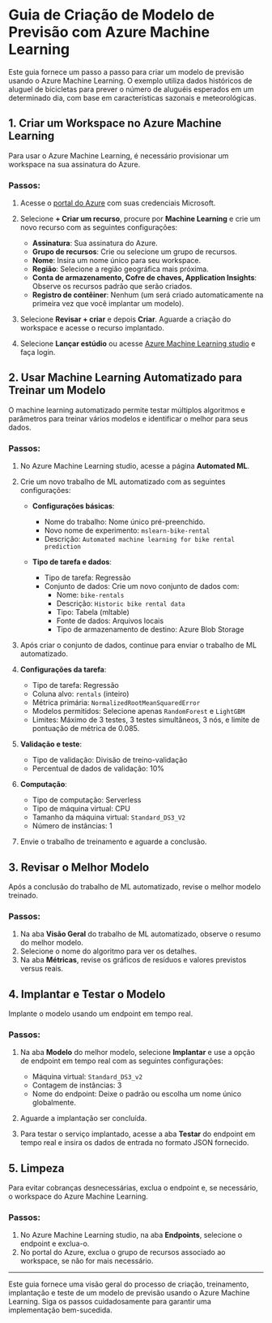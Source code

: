 # Guia de Criação de Modelo de Previsão com Azure Machine Learning

Este guia fornece um passo a passo para criar um modelo de previsão usando o Azure Machine Learning. O exemplo utiliza dados históricos de aluguel de bicicletas para prever o número de aluguéis esperados em um determinado dia, com base em características sazonais e meteorológicas.

## 1. Criar um Workspace no Azure Machine Learning

Para usar o Azure Machine Learning, é necessário provisionar um workspace na sua assinatura do Azure.

### Passos:

1. Acesse o [portal do Azure](https://portal.azure.com) com suas credenciais Microsoft.
2. Selecione **+ Criar um recurso**, procure por **Machine Learning** e crie um novo recurso com as seguintes configurações:
   - **Assinatura**: Sua assinatura do Azure.
   - **Grupo de recursos**: Crie ou selecione um grupo de recursos.
   - **Nome**: Insira um nome único para seu workspace.
   - **Região**: Selecione a região geográfica mais próxima.
   - **Conta de armazenamento, Cofre de chaves, Application Insights**: Observe os recursos padrão que serão criados.
   - **Registro de contêiner**: Nenhum (um será criado automaticamente na primeira vez que você implantar um modelo).

3. Selecione **Revisar + criar** e depois **Criar**. Aguarde a criação do workspace e acesse o recurso implantado.
4. Selecione **Lançar estúdio** ou acesse [Azure Machine Learning studio](https://ml.azure.com) e faça login.

## 2. Usar Machine Learning Automatizado para Treinar um Modelo

O machine learning automatizado permite testar múltiplos algoritmos e parâmetros para treinar vários modelos e identificar o melhor para seus dados.

### Passos:

1. No Azure Machine Learning studio, acesse a página **Automated ML**.
2. Crie um novo trabalho de ML automatizado com as seguintes configurações:

   - **Configurações básicas**:
     - Nome do trabalho: Nome único pré-preenchido.
     - Novo nome de experimento: `mslearn-bike-rental`
     - Descrição: `Automated machine learning for bike rental prediction`

   - **Tipo de tarefa e dados**:
     - Tipo de tarefa: Regressão
     - Conjunto de dados: Crie um novo conjunto de dados com:
       - Nome: `bike-rentals`
       - Descrição: `Historic bike rental data`
       - Tipo: Tabela (mltable)
       - Fonte de dados: Arquivos locais
       - Tipo de armazenamento de destino: Azure Blob Storage

3. Após criar o conjunto de dados, continue para enviar o trabalho de ML automatizado.

4. **Configurações da tarefa**:
   - Tipo de tarefa: Regressão
   - Coluna alvo: `rentals` (inteiro)
   - Métrica primária: `NormalizedRootMeanSquaredError`
   - Modelos permitidos: Selecione apenas `RandomForest` e `LightGBM`
   - Limites: Máximo de 3 testes, 3 testes simultâneos, 3 nós, e limite de pontuação de métrica de 0.085.

5. **Validação e teste**:
   - Tipo de validação: Divisão de treino-validação
   - Percentual de dados de validação: 10%

6. **Computação**:
   - Tipo de computação: Serverless
   - Tipo de máquina virtual: CPU
   - Tamanho da máquina virtual: `Standard_DS3_V2`
   - Número de instâncias: 1

7. Envie o trabalho de treinamento e aguarde a conclusão.

## 3. Revisar o Melhor Modelo

Após a conclusão do trabalho de ML automatizado, revise o melhor modelo treinado.

### Passos:

1. Na aba **Visão Geral** do trabalho de ML automatizado, observe o resumo do melhor modelo.
2. Selecione o nome do algoritmo para ver os detalhes.
3. Na aba **Métricas**, revise os gráficos de resíduos e valores previstos versus reais.

## 4. Implantar e Testar o Modelo

Implante o modelo usando um endpoint em tempo real.

### Passos:

1. Na aba **Modelo** do melhor modelo, selecione **Implantar** e use a opção de endpoint em tempo real com as seguintes configurações:
   - Máquina virtual: `Standard_DS3_v2`
   - Contagem de instâncias: 3
   - Nome do endpoint: Deixe o padrão ou escolha um nome único globalmente.

2. Aguarde a implantação ser concluída.

3. Para testar o serviço implantado, acesse a aba **Testar** do endpoint em tempo real e insira os dados de entrada no formato JSON fornecido.

## 5. Limpeza

Para evitar cobranças desnecessárias, exclua o endpoint e, se necessário, o workspace do Azure Machine Learning.

### Passos:

1. No Azure Machine Learning studio, na aba **Endpoints**, selecione o endpoint e exclua-o.
2. No portal do Azure, exclua o grupo de recursos associado ao workspace, se não for mais necessário.

---

Este guia fornece uma visão geral do processo de criação, treinamento, implantação e teste de um modelo de previsão usando o Azure Machine Learning. Siga os passos cuidadosamente para garantir uma implementação bem-sucedida.
